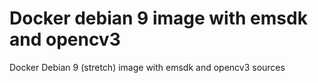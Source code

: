 # Docker debian 9 image with emsdk and opencv3

Docker Debian 9 (stretch) image with emsdk and opencv3 sources
